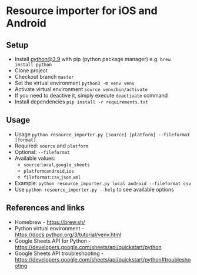 # Resource importer for iOS and Android

## Setup
* Install python@3.9 with pip (python package manager)
e.g. `brew install python`
* Clone project
* Checkout branch `master`
* Set the virtual environment
`python3 -m venv venv`
* Activate virtual environment
`source venv/bin/activate`
* If you need to deactive it, simply execute `deactivate` command
* Install dependencies
`pip install -r requirements.txt`

## Usage
* Usage `python resource_importer.py [source] [platform] --fileformat [format]`
* Required: `source` and `platform`
* Optional: `--fileformat`
* Available values: 
	* `source`:`local`,`google_sheets` 
	* `platform`:`android`,`ios`
	* `fileformat`:`csv`,`json`,`xml`
* Example: `python resource_importer.py local android --fileformat csv`
* Use `python resource_importer.py --help` to see available options

## References and links
* Homebrew - https://brew.sh/
* Python virtual environment - https://docs.python.org/3/tutorial/venv.html
* Google Sheets API for Python - https://developers.google.com/sheets/api/quickstart/python
* Google Sheets API troubleshooting - https://developers.google.com/sheets/api/quickstart/python#troubleshooting